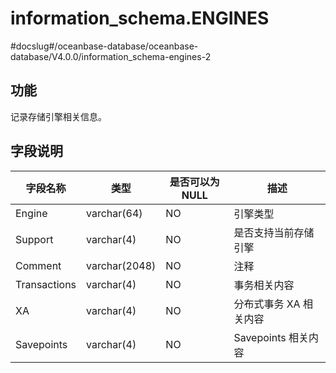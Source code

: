 information_schema.ENGINES 
===============================================
#docslug#/oceanbase-database/oceanbase-database/V4.0.0/information_schema-engines-2


功能 
-----------

记录存储引擎相关信息。

字段说明 
-------------



|   **字段名称**   |    **类型**     | **是否可以为 NULL** |     **描述**      |
|--------------|---------------|----------------|-----------------|
| Engine       | varchar(64)   | NO             | 引擎类型            |
| Support      | varchar(4)    | NO             | 是否支持当前存储引擎      |
| Comment      | varchar(2048) | NO             | 注释              |
| Transactions | varchar(4)    | NO             | 事务相关内容          |
| XA           | varchar(4)    | NO             | 分布式事务 XA 相关内容   |
| Savepoints   | varchar(4)    | NO             | Savepoints 相关内容 |



